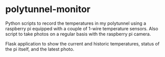 # polytunnel-monitor

Python scripts to record the temperatures in my polytunnel using a raspberry pi equipped with a couple of 1-wire temperature sensors.
Also script to take photos on a regular basis with the raspberry pi camera.

Flask application to show the current and historic temperatures, status of the pi itself, and the latest photo.